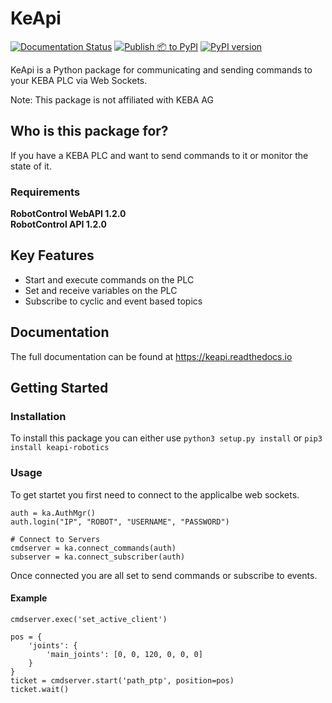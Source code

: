 # KeApi
[![Documentation Status](https://readthedocs.org/projects/keapi/badge/?version=latest)](https://keapi.readthedocs.io/en/latest/?badge=latest)
[![Publish 📦 to PyPI](https://github.com/SebastianRedinger/keapi/actions/workflows/python-publish-to-pypi.yml/badge.svg)](https://github.com/SebastianRedinger/keapi/actions/workflows/python-publish-to-pypi.yml)
[![PyPI version](https://img.shields.io/pypi/v/keapi-robotics)](https://pypi.org/project/keapi-robotics/)



KeApi is a Python package for communicating and
sending commands to your KEBA PLC via Web Sockets.

Note: This package is not affiliated with KEBA AG

## Who is this package for?
If you have a KEBA PLC and want to send commands to
it or monitor the state of it.

### Requirements
**RobotControl WebAPI 1.2.0**  
**RobotControl API 1.2.0**  

## Key Features
- Start and execute commands on the PLC
- Set and receive variables on the PLC
- Subscribe to cyclic and event based topics

## Documentation
The full documentation can be found at https://keapi.readthedocs.io

## Getting Started
### Installation
To install this package you can either use `python3 setup.py install` or `pip3 install keapi-robotics`

### Usage
To get startet you first need to connect to the applicalbe web sockets.

```
auth = ka.AuthMgr()
auth.login("IP", "ROBOT", "USERNAME", "PASSWORD")

# Connect to Servers
cmdserver = ka.connect_commands(auth)
subserver = ka.connect_subscriber(auth)
```

Once connected you are all set to send commands or subscribe to events.

#### Example
```
cmdserver.exec('set_active_client')

pos = {
    'joints': {
        'main_joints': [0, 0, 120, 0, 0, 0]
    }
}
ticket = cmdserver.start('path_ptp', position=pos)
ticket.wait()
```
